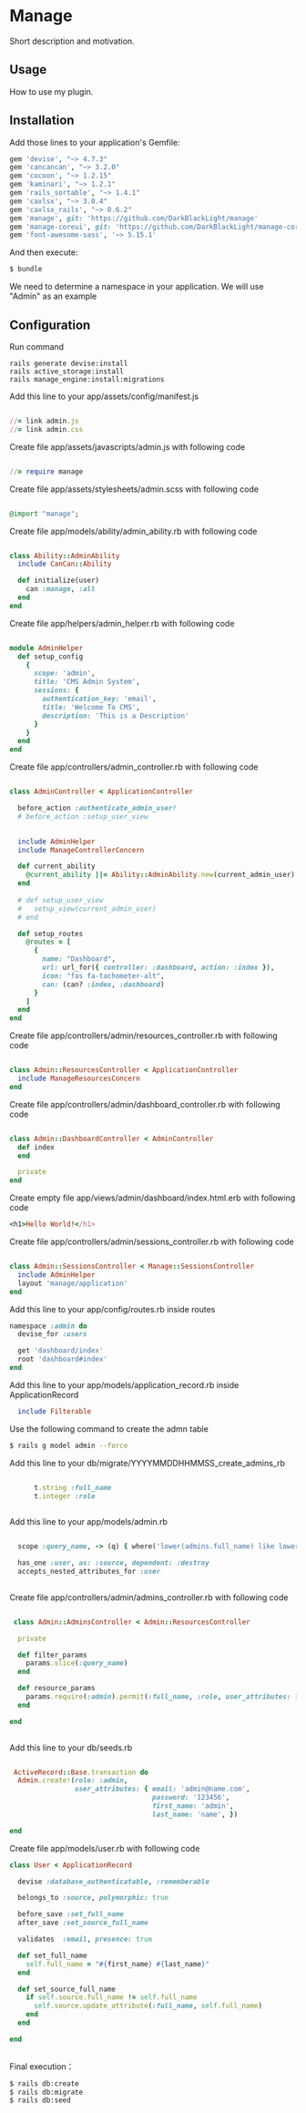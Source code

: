 # Manage

Short description and motivation.

## Usage

How to use my plugin.

## Installation

Add those lines to your application's Gemfile:

```ruby
gem 'devise', "~> 4.7.3"
gem 'cancancan', "~> 3.2.0"
gem 'cocoon', "~> 1.2.15"
gem 'kaminari', "~> 1.2.1"
gem 'rails_sortable', "~> 1.4.1"
gem 'caxlsx', "~> 3.0.4"
gem 'caxlsx_rails', "~> 0.6.2"
gem 'manage', git: 'https://github.com/DarkBlackLight/manage'
gem 'manage-coreui', git: 'https://github.com/DarkBlackLight/manage-coreui'
gem 'font-awesome-sass', '~> 5.15.1'

```

And then execute:

```bash
$ bundle
```

We need to determine a namespace in your application. We will use "Admin" as an example

## Configuration

Run command

```shell
rails generate devise:install
rails active_storage:install
rails manage_engine:install:migrations
```

Add this line to your app/assets/config/manifest.js

```ruby

//= link admin.js
//= link admin.css

```

Create file app/assets/javascripts/admin.js with following code

```ruby

//= require manage

```

Create file app/assets/stylesheets/admin.scss with following code

```ruby

@import "manage";

```


Create file app/models/ability/admin_ability.rb with following code

```ruby

class Ability::AdminAbility
  include CanCan::Ability

  def initialize(user)
    can :manage, :all
  end
end

```

Create file app/helpers/admin_helper.rb with following code

```ruby

module AdminHelper
  def setup_config
    {
      scope: 'admin',
      title: 'CMS Admin System',
      sessions: {
        authentication_key: 'email',
        title: 'Welcome To CMS',
        description: 'This is a Description'
      }
    }
  end
end

```

Create file app/controllers/admin_controller.rb with following code

```ruby

class AdminController < ApplicationController

  before_action :authenticate_admin_user!
  # before_action :setup_user_view

  
  include AdminHelper
  include ManageControllerConcern

  def current_ability
    @current_ability ||= Ability::AdminAbility.new(current_admin_user)
  end
  
  # def setup_user_view
  #   setup_view(current_admin_user)
  # end

  def setup_routes
    @routes = [
      {
        name: "Dashboard",
        url: url_for({ controller: :dashboard, action: :index }),
        icon: "fas fa-tachometer-alt",
        can: (can? :index, :dashboard)
      }
    ]
  end
end
```

Create file app/controllers/admin/resources_controller.rb with following code

```ruby

class Admin::ResourcesController < ApplicationController
  include ManageResourcesConcern
end
```

Create file app/controllers/admin/dashboard_controller.rb with following code

```ruby

class Admin::DashboardController < AdminController
  def index
  end

  private
end

```

Create empty file app/views/admin/dashboard/index.html.erb with following code

```ruby
<h1>Hello World!</h1>
```

Create file app/controllers/admin/sessions_controller.rb with following code

```ruby

class Admin::SessionsController < Manage::SessionsController
  include AdminHelper
  layout 'manage/application'
end

```

Add this line to your app/config/routes.rb inside routes

```ruby
namespace :admin do
  devise_for :users

  get 'dashboard/index'
  root 'dashboard#index'
end
```

Add this line to your app/models/application_record.rb inside ApplicationRecord

```ruby
  include Filterable
```

Use the following command to create the admn table

```bash
$ rails g model admin --force
```

Add this line to your db/migrate/YYYYMMDDHHMMSS_create_admins_rb

```ruby

      t.string :full_name
      t.integer :role
      
```

Add this line to your app/models/admin.rb

```ruby

  scope :query_name, -> (q) { where('lower(admins.full_name) like lower(?) ', "%#{q}%") }

  has_one :user, as: :source, dependent: :destroy
  accepts_nested_attributes_for :user
      
```

Create file app/controllers/admin/admins_controller.rb with following code


```ruby

 class Admin::AdminsController < Admin::ResourcesController

  private

  def filter_params
    params.slice(:query_name)
  end

  def resource_params
    params.require(:admin).permit(:full_name, :role, user_attributes: [:id, :first_name, :last_name, :email, :password, :password_confirmation])
  end

end
      
```

Add this line to your db/seeds.rb

```ruby

 ActiveRecord::Base.transaction do
  Admin.create!(role: :admin,
                user_attributes: { email: 'admin@name.com',
                                   password: '123456',
                                   first_name: 'admin',
                                   last_name: 'name', })

end
```

Create file app/models/user.rb with following code


```ruby
class User < ApplicationRecord

  devise :database_authenticatable, :rememberable

  belongs_to :source, polymorphic: true

  before_save :set_full_name
  after_save :set_source_full_name

  validates  :email, presence: true

  def set_full_name
    self.full_name = "#{first_name} #{last_name}"
  end

  def set_source_full_name
    if self.source.full_name != self.full_name
      self.source.update_attribute(:full_name, self.full_name)
    end
  end

end
      
```

Final execution：

```bash
$ rails db:create
$ rails db:migrate
$ rails db:seed
```
